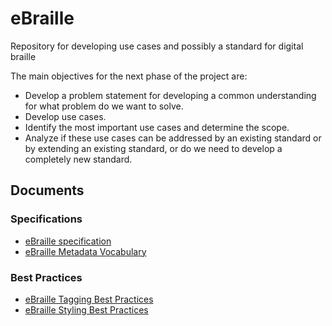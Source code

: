 # eBraille
Repository for developing use cases and possibly a standard  for digital braille

The main objectives for the next phase of the project are:
* Develop a problem statement for developing a common understanding for what problem do we want to solve.
* Develop use cases.
* Identify the most important use cases and determine the scope.
* Analyze if these use cases can be addressed by an existing standard or by extending an existing standard, or do we need to develop a completely new standard.

## Documents

### Specifications
- [eBraille specification](https://daisy.github.io/ebraille/)
- [eBraille Metadata Vocabulary](https://daisy.github.io/ebraille/vocab/)

### Best Practices
- [eBraille Tagging Best Practices](https://daisy.github.io/ebraille/best-practices/tagging/)
- [eBraille Styling Best Practices](https://daisy.github.io/ebraille/best-practices/styling/)

